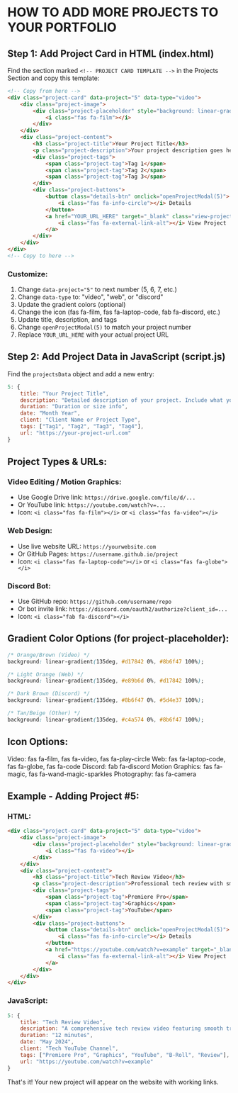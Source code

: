 # HOW TO ADD MORE PROJECTS TO YOUR PORTFOLIO

## Step 1: Add Project Card in HTML (index.html)

Find the section marked `<!-- PROJECT CARD TEMPLATE -->` in the Projects Section and copy this template:

```html
<!-- Copy from here -->
<div class="project-card" data-project="5" data-type="video">
    <div class="project-image">
        <div class="project-placeholder" style="background: linear-gradient(135deg, #d17842 0%, #8b6f47 100%);">
            <i class="fas fa-film"></i>
        </div>
    </div>
    <div class="project-content">
        <h3 class="project-title">Your Project Title</h3>
        <p class="project-description">Your project description goes here.</p>
        <div class="project-tags">
            <span class="project-tag">Tag 1</span>
            <span class="project-tag">Tag 2</span>
            <span class="project-tag">Tag 3</span>
        </div>
        <div class="project-buttons">
            <button class="details-btn" onclick="openProjectModal(5)">
                <i class="fas fa-info-circle"></i> Details
            </button>
            <a href="YOUR_URL_HERE" target="_blank" class="view-project-btn">
                <i class="fas fa-external-link-alt"></i> View Project
            </a>
        </div>
    </div>
</div>
<!-- Copy to here -->
```

### Customize:
1. Change `data-project="5"` to next number (5, 6, 7, etc.)
2. Change `data-type` to: "video", "web", or "discord"
3. Update the gradient colors (optional)
4. Change the icon (fas fa-film, fas fa-laptop-code, fab fa-discord, etc.)
5. Update title, description, and tags
6. Change `openProjectModal(5)` to match your project number
7. Replace `YOUR_URL_HERE` with your actual project URL

## Step 2: Add Project Data in JavaScript (script.js)

Find the `projectsData` object and add a new entry:

```javascript
5: {
    title: "Your Project Title",
    description: "Detailed description of your project. Include what you did, tools used, and results achieved.",
    duration: "Duration or size info",
    date: "Month Year",
    client: "Client Name or Project Type",
    tags: ["Tag1", "Tag2", "Tag3", "Tag4"],
    url: "https://your-project-url.com"
}
```

## Project Types & URLs:

### Video Editing / Motion Graphics:
- Use Google Drive link: `https://drive.google.com/file/d/...`
- Or YouTube link: `https://youtube.com/watch?v=...`
- Icon: `<i class="fas fa-film"></i>` or `<i class="fas fa-video"></i>`

### Web Design:
- Use live website URL: `https://yourwebsite.com`
- Or GitHub Pages: `https://username.github.io/project`
- Icon: `<i class="fas fa-laptop-code"></i>` or `<i class="fas fa-globe"></i>`

### Discord Bot:
- Use GitHub repo: `https://github.com/username/repo`
- Or bot invite link: `https://discord.com/oauth2/authorize?client_id=...`
- Icon: `<i class="fab fa-discord"></i>`

## Gradient Color Options (for project-placeholder):

```css
/* Orange/Brown (Video) */
background: linear-gradient(135deg, #d17842 0%, #8b6f47 100%);

/* Light Orange (Web) */
background: linear-gradient(135deg, #e89b6d 0%, #d17842 100%);

/* Dark Brown (Discord) */
background: linear-gradient(135deg, #8b6f47 0%, #5d4e37 100%);

/* Tan/Beige (Other) */
background: linear-gradient(135deg, #c4a574 0%, #8b6f47 100%);
```

## Icon Options:

Video: fas fa-film, fas fa-video, fas fa-play-circle
Web: fas fa-laptop-code, fas fa-globe, fas fa-code
Discord: fab fa-discord
Motion Graphics: fas fa-magic, fas fa-wand-magic-sparkles
Photography: fas fa-camera

## Example - Adding Project #5:

### HTML:
```html
<div class="project-card" data-project="5" data-type="video">
    <div class="project-image">
        <div class="project-placeholder" style="background: linear-gradient(135deg, #d17842 0%, #8b6f47 100%);">
            <i class="fas fa-video"></i>
        </div>
    </div>
    <div class="project-content">
        <h3 class="project-title">Tech Review Video</h3>
        <p class="project-description">Professional tech review with smooth b-roll and engaging graphics.</p>
        <div class="project-tags">
            <span class="project-tag">Premiere Pro</span>
            <span class="project-tag">Graphics</span>
            <span class="project-tag">YouTube</span>
        </div>
        <div class="project-buttons">
            <button class="details-btn" onclick="openProjectModal(5)">
                <i class="fas fa-info-circle"></i> Details
            </button>
            <a href="https://youtube.com/watch?v=example" target="_blank" class="view-project-btn">
                <i class="fas fa-external-link-alt"></i> View Project
            </a>
        </div>
    </div>
</div>
```

### JavaScript:
```javascript
5: {
    title: "Tech Review Video",
    description: "A comprehensive tech review video featuring smooth transitions, engaging b-roll footage, and professional graphics. Created for a YouTube channel with 100K+ subscribers.",
    duration: "12 minutes",
    date: "May 2024",
    client: "Tech YouTube Channel",
    tags: ["Premiere Pro", "Graphics", "YouTube", "B-Roll", "Review"],
    url: "https://youtube.com/watch?v=example"
}
```

That's it! Your new project will appear on the website with working links.
